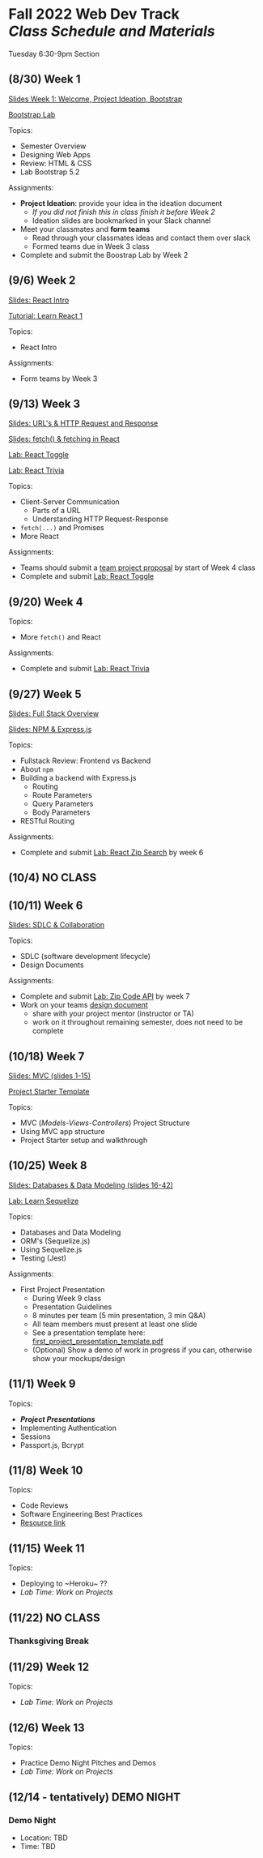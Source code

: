 
# Fall 2022 Web Dev Track <br />_Class Schedule and Materials_

Tuesday 6:30-9pm Section

## (8/30) Week 1

[Slides Week 1: Welcome, Project Ideation, Bootstrap](https://docs.google.com/presentation/d/1x3ZgpUU78Szlv2MYEurGWT2MGifaogVynjpbzqjBofg/edit?usp=sharing)

[Bootstrap Lab](https://github.com/CUNYTechPrep/lab-bootstrap-5.2)

Topics:

- Semester Overview
- Designing Web Apps
- Review: HTML & CSS
- Lab Bootstrap 5.2

Assignments:


- **Project Ideation**: provide your idea in the ideation document
    + *If you did not finish this in class finish it before Week 2*
    + Ideation slides are bookmarked in your Slack channel
- Meet your classmates and **form teams**
    + Read through your classmates ideas and contact them over slack
    + Formed teams due in Week 3 class
- Complete and submit the Boostrap Lab by Week 2


## (9/6) Week 2

[Slides: React Intro](https://docs.google.com/presentation/d/1Irg_ScxrLVN425nsA1vn7rZ-vv83G0XsB3jQPodXnfA/edit?usp=sharing)

[Tutorial: Learn React 1](https://github.com/CUNYTechPrep/2022-fall-web-dev/blob/main/materials/learn-react-1.md)

Topics:

- React Intro

Assignments:

- Form teams by Week 3



## (9/13) Week 3

[Slides: URL's & HTTP Request and Response](https://docs.google.com/presentation/d/1hJgCCh3UiygFQ6q8_G7_KCn332rGuo6VPHlM49JM4Ao/edit?usp=sharing)

[Slides: fetch() & fetching in React](https://docs.google.com/presentation/d/1ctGUH2sYpqDjo268t_nL0A3u1t6tzAqwk-mw5WIxwnM/edit?usp=sharing)

[Lab: React Toggle](https://github.com/CUNYTechPrep/lab-react-toggle)

[Lab: React Trivia](https://github.com/CUNYTechPrep/lab-react-trivia)

Topics:

- Client-Server Communication
    + Parts of a URL
    + Understanding HTTP Request-Response
- `fetch(...)` and Promises
- More React

Assignments:

- Teams should submit a [team project proposal](https://github.com/CUNYTechPrep/2022-fall-web-dev/blob/main/materials/team-project-proposal.md) by start of Week 4 class
- Complete and submit [Lab: React Toggle](https://github.com/CUNYTechPrep/lab-react-toggle)

## (9/20) Week 4

Topics:

- More `fetch()` and React

Assignments:

- Complete and submit [Lab: React Trivia](https://github.com/CUNYTechPrep/lab-react-trivia)

## (9/27) Week 5

[Slides: Full Stack Overview](https://docs.google.com/presentation/d/1x6mtEjdU2JhhJuUaoP0LC4_uMtTUEpNDxD6NIabnkKM/edit?usp=sharing)

[Slides: NPM & Express.js](https://docs.google.com/presentation/d/1oWHbjoTU3BdrCpZ51I73D3YRLkManTQtkUheegribg4/edit?usp=sharing)

Topics:

- Fullstack Review: Frontend vs Backend
- About `npm`
- Building a backend with Express.js
    + Routing
    + Route Parameters
    + Query Parameters
    + Body Parameters
- RESTful Routing

Assignments:

- Complete and submit [Lab: React Zip Search](https://github.com/CUNYTechPrep/lab-react-zip-search) by week 6

## (10/4) NO CLASS


## (10/11) Week 6

[Slides: SDLC & Collaboration](https://docs.google.com/presentation/d/1B_axNuiBuRdlivvITJYF2AS8RCWSa84XBGSR7Iw0S64/edit?usp=sharing)

Topics:

- SDLC (software development lifecycle)
- Design Documents

Assignments:

- Complete and submit [Lab: Zip Code API](https://github.com/CUNYTechPrep/zip-code-api-lab) by week 7
- Work on your teams [design document](https://docs.google.com/document/d/15Cs2h6f83mXQWmCoSQ37N2fwiKui9Oli9Ph1WwXsDSY/edit) 
    + share with your project mentor (instructor or TA)
    + work on it throughout remaining semester, does not need to be complete

## (10/18) Week 7

[Slides: MVC (slides 1-15)](materials/mvc-data-modeling-2022.pdf)

[Project Starter Template](https://github.com/CUNYTechPrep/project-starter)

Topics:

- MVC (_Models-Views-Controllers_) Project Structure
- Using MVC app structure
- Project Starter setup and walkthrough


## (10/25) Week 8

[Slides: Databases & Data Modeling (slides 16-42)](materials/mvc-data-modeling-2022.pdf)

[Lab: Learn Sequelize](https://github.com/CUNYTechPrep/learn-sequelize)

Topics:

- Databases and Data Modeling
- ORM's (Sequelize.js)
- Using Sequelize.js
- Testing (Jest)

Assignments:

- First Project Presentation
    - During Week 9 class
    - Presentation Guidelines
    - 8 minutes per team (5 min presentation, 3 min Q&A)
    - All team members must present at least one slide
    - See a presentation template here: [first_project_presentation_template.pdf](materials/first_project_presentation_template.pdf)
    - (Optional) Show a demo of work in progress if you can, otherwise show your mockups/design


## (11/1) Week 9

Topics:

- **_Project Presentations_**
- Implementing Authentication
- Sessions
- Passport.js, Bcrypt

## (11/8) Week 10


Topics:

- Code Reviews
- Software Engineering Best Practices
- [Resource link](http://web.mit.edu/6.005/www/fa16/classes/04-code-review/)

## (11/15) Week 11


Topics:

- Deploying to ~Heroku~ ??
- _Lab Time: Work on Projects_

## (11/22) NO CLASS

### Thanksgiving Break


## (11/29) Week 12

Topics:

- _Lab Time: Work on Projects_

## (12/6) Week 13

Topics:

- Practice Demo Night Pitches and Demos
- _Lab Time: Work on Projects_

## (12/14 - tentatively) DEMO NIGHT

### Demo Night

- Location: TBD
- Time: TBD
